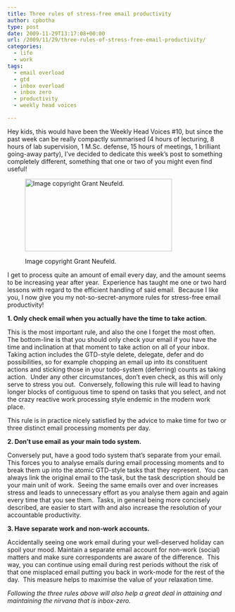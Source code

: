 ```yaml
---
title: Three rules of stress-free email productivity
author: cpbotha
type: post
date: 2009-11-29T13:17:08+00:00
url: /2009/11/29/three-rules-of-stress-free-email-productivity/
categories:
  - life
  - work
tags:
  - email overload
  - gtd
  - inbox overload
  - inbox zero
  - productivity
  - weekly head voices

---
```

Hey kids, this would have been the Weekly Head Voices #10, but since the past week can be really compactly summarised (4 hours of lecturing, 8 hours of lab supervision, 1 M.Sc. defense, 15 hours of meetings, 1 brilliant going-away party), I&#8217;ve decided to dedicate this week&#8217;s post to something completely different, something that one or two of you might even find useful!<figure id="attachment_712" aria-describedby="caption-attachment-712" style="width: 334px" class="wp-caption aligncenter">

[<img data-attachment-id="712" data-permalink="https://cpbotha.net/2009/11/29/three-rules-of-stress-free-email-productivity/fullish_inbox/" data-orig-file="https://cpbotha.net/wp-content/uploads/2009/11/fullish_inbox.jpg" data-orig-size="334,165" data-comments-opened="1" data-image-meta="{&quot;aperture&quot;:&quot;0&quot;,&quot;credit&quot;:&quot;&quot;,&quot;camera&quot;:&quot;&quot;,&quot;caption&quot;:&quot;&quot;,&quot;created_timestamp&quot;:&quot;0&quot;,&quot;copyright&quot;:&quot;&quot;,&quot;focal_length&quot;:&quot;0&quot;,&quot;iso&quot;:&quot;0&quot;,&quot;shutter_speed&quot;:&quot;0&quot;,&quot;title&quot;:&quot;&quot;}" data-image-title="fullish_inbox" data-image-description="" data-medium-file="https://cpbotha.net/wp-content/uploads/2009/11/fullish_inbox-300x148.jpg" data-large-file="https://cpbotha.net/wp-content/uploads/2009/11/fullish_inbox.jpg" class="size-full wp-image-712" title="fullish_inbox" src="http://cpbotha.net/wp-content/uploads/2009/11/fullish_inbox.jpg" alt="Image copyright Grant Neufeld." width="334" height="165" srcset="https://cpbotha.net/wp-content/uploads/2009/11/fullish_inbox.jpg 334w, https://cpbotha.net/wp-content/uploads/2009/11/fullish_inbox-300x148.jpg 300w" sizes="(max-width: 334px) 85vw, 334px" />][1]<figcaption id="caption-attachment-712" class="wp-caption-text">Image copyright Grant Neufeld.</figcaption></figure> 

I get to process quite an amount of email every day, and the amount seems to be increasing year after year.&nbsp; Experience has taught me one or two hard lessons with regard to the efficient handling of said email.&nbsp; Because I like you, I now give you my not-so-secret-anymore rules for stress-free email productivity!

**1. Only check email when you actually have the time to take action.**

This is the most important rule, and also the one I forget the most often.&nbsp; The bottom-line is that you should only check your email if you have the time and inclination at that moment to take action on all of your inbox.&nbsp; Taking action includes the GTD-style delete, delegate, defer and do possibilities, so for example chopping an email up into its constituent actions and sticking those in your todo-system (deferring) counts as taking action.&nbsp; Under any other circumstances, don&#8217;t even check, as this will only serve to stress you out.&nbsp; Conversely, following this rule will lead to having longer blocks of contiguous time to spend on tasks that you select, and not the crazy reactive work processing style endemic in the modern work place.

This rule is in practice nicely satisfied by the advice to make time for two or three distinct email processing moments per day.

**2. Don&#8217;t use email as your main todo system.**

Conversely put, have a good todo system that&#8217;s separate from your email.&nbsp; This forces you to analyse emails during email processing moments and to break them up into the atomic GTD-style tasks that they represent.&nbsp; You can always link the original email to the task, but the task description should be your main unit of work.&nbsp; Seeing the same emails over and over increases stress and leads to unnecessary effort as you analyse them again and again every time that you see them.&nbsp; Tasks, in general being more concisely described, are easier to start with and also increase the resolution of your accountable productivity.

**3. Have separate work and non-work accounts.**

Accidentally seeing one work email during your well-deserved holiday can spoil your mood. Maintain a separate email account for non-work (social) matters and make sure correspondents are aware of the difference.&nbsp; This way, you can continue using email during rest periods without the risk of that one misplaced email putting you back in work-mode for the rest of the day.&nbsp; This measure helps to maximise the value of your relaxation time.

_Following the three rules above will also help a great deal in attaining and maintaining the nirvana that is inbox-zero._

 [1]: http://www.flickr.com/photos/71592431@N00/2158962551